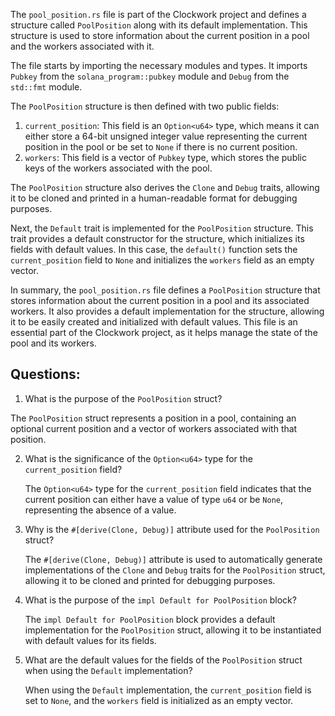 The `pool_position.rs` file is part of the Clockwork project and defines a structure called `PoolPosition` along with its default implementation. This structure is used to store information about the current position in a pool and the workers associated with it.

The file starts by importing the necessary modules and types. It imports `Pubkey` from the `solana_program::pubkey` module and `Debug` from the `std::fmt` module.

The `PoolPosition` structure is then defined with two public fields:

1. `current_position`: This field is an `Option<u64>` type, which means it can either store a 64-bit unsigned integer value representing the current position in the pool or be set to `None` if there is no current position.
2. `workers`: This field is a vector of `Pubkey` type, which stores the public keys of the workers associated with the pool.

The `PoolPosition` structure also derives the `Clone` and `Debug` traits, allowing it to be cloned and printed in a human-readable format for debugging purposes.

Next, the `Default` trait is implemented for the `PoolPosition` structure. This trait provides a default constructor for the structure, which initializes its fields with default values. In this case, the `default()` function sets the `current_position` field to `None` and initializes the `workers` field as an empty vector.

In summary, the `pool_position.rs` file defines a `PoolPosition` structure that stores information about the current position in a pool and its associated workers. It also provides a default implementation for the structure, allowing it to be easily created and initialized with default values. This file is an essential part of the Clockwork project, as it helps manage the state of the pool and its workers.

## Questions:

1.  What is the purpose of the `PoolPosition` struct?

The `PoolPosition` struct represents a position in a pool, containing an optional current position and a vector of workers associated with that position.

2. What is the significance of the `Option<u64>` type for the `current_position` field?

   The `Option<u64>` type for the `current_position` field indicates that the current position can either have a value of type `u64` or be `None`, representing the absence of a value.

3. Why is the `#[derive(Clone, Debug)]` attribute used for the `PoolPosition` struct?

   The `#[derive(Clone, Debug)]` attribute is used to automatically generate implementations of the `Clone` and `Debug` traits for the `PoolPosition` struct, allowing it to be cloned and printed for debugging purposes.

4. What is the purpose of the `impl Default for PoolPosition` block?

   The `impl Default for PoolPosition` block provides a default implementation for the `PoolPosition` struct, allowing it to be instantiated with default values for its fields.

5. What are the default values for the fields of the `PoolPosition` struct when using the `Default` implementation?

   When using the `Default` implementation, the `current_position` field is set to `None`, and the `workers` field is initialized as an empty vector.
